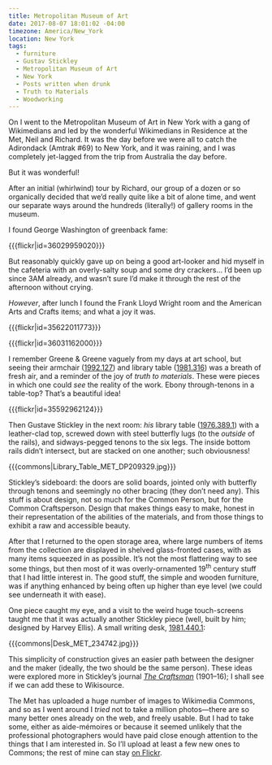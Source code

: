 ```yaml
---
title: Metropolitan Museum of Art
date: 2017-08-07 18:01:02 -04:00
timezone: America/New_York
location: New York
tags:
  - furniture
  - Gustav Stickley
  - Metropolitan Museum of Art
  - New York
  - Posts written when drunk
  - Truth to Materials
  - Woodworking
---
```

On I went to the Metropolitan Museum of Art in New York with a gang of Wikimedians and led by the wonderful Wikimedians in Residence at the Met, Neil and Richard. It was the day before we were all to catch the Adirondack (Amtrak #69) to New York, and it was raining, and I was completely jet-lagged from the trip from Australia the day before.

But it was wonderful!

After an initial (whirlwind) tour by Richard, our group of a dozen or so organically decided that we’d really quite like a bit of alone time, and went our separate ways around the hundreds (literally!) of gallery rooms in the museum.

I found George Washington of greenback fame:

{{{flickr|id=36029959020}}}

But reasonably quickly gave up on being a good art-looker and hid myself in the cafeteria with an overly-salty soup and some dry crackers… I’d been up since 3AM already, and wasn’t sure I’d make it through the rest of the afternoon without crying.

*However*, after lunch I found the Frank Lloyd Wright room and the American Arts and Crafts items; and what a joy it was.

{{{flickr|id=35622011773}}}

{{{flickr|id=36031162000}}}

I remember Greene & Greene vaguely from my days at art school, but seeing their armchair ([1992.127](http://www.metmuseum.org/art/collection/search/14434)) and library table ([1981.316](http://www.metmuseum.org/art/collection/search/4784)) was a breath of fresh air, and a reminder of the joy of _truth to materials_. These were pieces in which one could _see_ the reality of the work. Ebony through-tenons in a table-top? That’s a beautiful idea!

{{{flickr|id=35592962124}}}

Then Gustave Stickley in the next room: _his_ library table ([1976.389.1](http://www.metmuseum.org/art/collection/search/4786)) with a leather-clad top, screwed down with steel butterfly lugs (to the _outside_ of the rails), and sidways-pegged tenons to the six legs. The inside bottom rails didn’t intersect, but are stacked on one another; such obviousness!

{{{commons|Library_Table_MET_DP209329.jpg}}}

Stickley’s sideboard: the doors are solid boards, jointed only with butterfly through tenons and seemingly no other bracing (they don’t need any). This stuff is about design, not so much for the Common Person, but for the Common Craftsperson. Design that makes things easy to make, honest in their representation of the abilities of the materials, and from those things to exhibit a raw and accessible beauty.

After that I returned to the open storage area, where large numbers of items from the collection are displayed in shelved glass-fronted cases, with as many items squeezed in as possible. It’s not the most flattering way to see some things, but then most of it was overly-ornamented 19<sup>th</sup> century stuff that I had little interest in. The good stuff, the simple and wooden furniture, was if anything enhanced by being often up higher than eye level (we could see underneath it with ease).

One piece caught my eye, and a visit to the weird huge touch-screens taught me that it was actually another Stickley piece (well, built by him; designed by Harvey Ellis). A small writing desk, [1981.440.1](http://www.metmuseum.org/art/collection/search/3136):

{{{commons|Desk_MET_234742.jpg}}}

This simplicity of construction gives an easier path between the designer and the maker (ideally, the two should be the same person). These ideas were explored more in Stickley’s journal *[The Craftsman](https://en.wikipedia.org/wiki/The_Craftsman_(magazine))* (1901–16); I shall see if we can add these to Wikisource.

The Met has uploaded a huge number of images to Wikimedia Commons, and so as I went around I _tried_ not to take a million photos—there are so many better ones already on the web, and freely usable. But I had to take some, either as aide-mémoires or because it seemed unlikely that the professional photographers would have paid close enough attention to the things that I am interested in. So I’ll upload at least a few new ones to Commons; the rest of mine can stay [on Flickr](https://www.flickr.com/search/?sort=date-taken-desc&tags=metropolitanmuseumofart&user_id=41426824%40N06&view_all=1).
